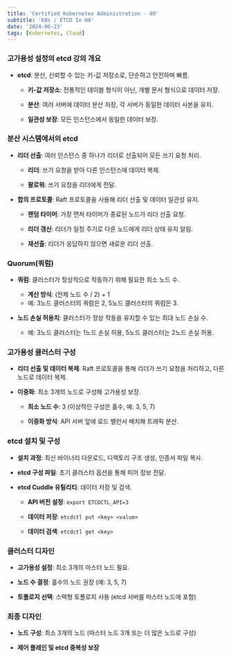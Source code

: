 ```yaml
--- 
title: 'Certified Kubernetes Administration - 80'
subtitle: 'k8s / ETCD In HA'
date: '2024-06-23'
tags: [Kubernetes, Cloud]
---
```


### 고가용성 설정의 etcd 강의 개요

- **etcd**: 분산, 신뢰할 수 있는 키-값 저장소로, 단순하고 안전하며 빠름.
  
  - **키-값 저장소**: 전통적인 테이블 형식이 아닌, 개별 문서 형식으로 데이터 저장.
  
  - **분산**: 여러 서버에 데이터 분산 저장, 각 서버가 동일한 데이터 사본을 유지.
  
  - **일관성 보장**: 모든 인스턴스에서 동일한 데이터 보장.

### 분산 시스템에서의 etcd

- **리더 선출**: 여러 인스턴스 중 하나가 리더로 선출되어 모든 쓰기 요청 처리.
  
  - **리더**: 쓰기 요청을 받아 다른 인스턴스에 데이터 복제.
  
  - **팔로워**: 쓰기 요청을 리더에게 전달.

- **합의 프로토콜**: Raft 프로토콜을 사용해 리더 선출 및 데이터 일관성 유지.
  
  - **랜덤 타이머**: 가장 먼저 타이머가 종료된 노드가 리더 선출 요청.
  
  - **리더 갱신**: 리더가 일정 주기로 다른 노드에게 리더 상태 유지 알림.
  
  - **재선출**: 리더가 응답하지 않으면 새로운 리더 선출.

### Quorum(쿼럼)

- **쿼럼**: 클러스터가 정상적으로 작동하기 위해 필요한 최소 노드 수.
  
  - **계산 방식**: (전체 노드 수 / 2) + 1
  - 예: 3노드 클러스터의 쿼럼은 2, 5노드 클러스터의 쿼럼은 3.

- **노드 손실 허용치**: 클러스터가 정상 작동을 유지할 수 있는 최대 노드 손실 수.
  - 예: 3노드 클러스터는 1노드 손실 허용, 5노드 클러스터는 2노드 손실 허용.

### 고가용성 클러스터 구성

- **리더 선출 및 데이터 복제**: Raft 프로토콜을 통해 리더가 쓰기 요청을 처리하고, 다른 노드로 데이터 복제.

- **이중화**: 최소 3개의 노드로 구성해 고가용성 보장.
  
  - **최소 노드 수**: 3 (이상적인 구성은 홀수, 예: 3, 5, 7)
  
  - **이중화 방식**: API 서버 앞에 로드 밸런서 배치해 트래픽 분산.

### etcd 설치 및 구성

- **설치 과정**: 최신 바이너리 다운로드, 디렉토리 구조 생성, 인증서 파일 복사.

- **etcd 구성 파일**: 초기 클러스터 옵션을 통해 피어 정보 전달.

- **etcd Cuddle 유틸리티**: 데이터 저장 및 검색.
  
  - **API 버전 설정**: `export ETCDCTL_API=3`
  
  - **데이터 저장**: `etcdctl put <key> <value>`
  
  - **데이터 검색**: `etcdctl get <key>`

### 클러스터 디자인

- **고가용성 설정**: 최소 3개의 마스터 노드 필요.

- **노드 수 결정**: 홀수의 노드 권장 (예: 3, 5, 7)

- **토폴로지 선택**: 스택형 토폴로지 사용 (etcd 서버를 마스터 노드에 포함)

### 최종 디자인

- **노드 구성**: 최소 3개의 노드 (마스터 노드 3개 또는 더 많은 노드로 구성)

- **제어 플레인 및 etcd 중복성 보장**